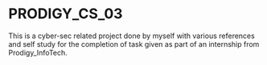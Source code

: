 # PRODIGY_CS_03
This is a cyber-sec related project done by myself with various references and self study for  the completion of task given as part of an internship from Prodigy_InfoTech.
